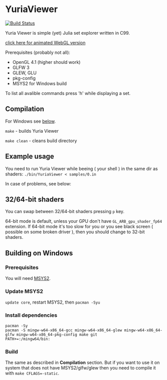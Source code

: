 # YuriaViewer

[![Build Status](https://travis-ci.org/Marqin/YuriaViewer.svg?branch=master)](https://travis-ci.org/Marqin/YuriaViewer)

Yuria Viewer is simple (yet) Julia set explorer written in C99.

[click here for animated WebGL version](https://www.shadertoy.com/view/ldcSRX)

Prerequisites (probably not all):
  * OpenGL 4.1 (higher should work)
  * GLFW 3
  * GLEW, GLU
  * pkg-config
  * MSYS2 for Windows build

To list all avalible commands press 'h' while displaying a set.

## Compilation

For Windows see [below](#building-on-windows).

`make` - builds Yuria Viewer

`make clean` - cleans build directory


## Example usage

You need to run Yuria Viewer while beeing ( your shell ) in the same dir as
shaders:
`./bin/YuriaViewer < samples/0.in`

In case of problems, see below:



## 32/64-bit shaders

You can swap between 32/64-bit shaders pressing `p` key.

64-bit mode is default, unless your GPU don't have `GL_ARB_gpu_shader_fp64`
extension. If 64-bit mode it's too slow for you or you see black screen
( possible on some broken driver ), then you should change to 32-bit shaders.


## Building on Windows

### Prerequisites
You will need [MSYS2](https://msys2.github.io/).

### Update MSYS2
`update core`, restart MSYS2, then `pacman -Syu`

### Install dependencies

    pacman -Sy
    pacman -S mingw-w64-x86_64-gcc mingw-w64-x86_64-glew mingw-w64-x86_64-glfw mingw-w64-x86_64-pkg-config make git
    PATH+=:/mingw64/bin:
### Build

The same as described in **Compilation** section.
But if you want to use it on system that does not have MSYS2/glfw/glew then you need to compile it with `make CFLAGS=-static`.
